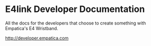 # E4link Developer Documentation

All the docs for the developers that choose to create something with Empatica's E4 Wristband.

http://developer.empatica.com
